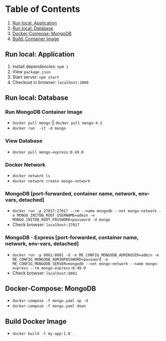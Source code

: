 # Table of Contents
1. [Run local: Application](#run-local-app)
2. [Run local: Database](#run-local-db)
3. [Docker-Compose: MongoDB](#docker-compose)
4. [Build: Container Image](#build)

## <a name="run-local-app">Run local: Application</a>
1. Install dependencies: `npm i`
2. View `package.json`
3. Start server: `npm start`
4. Checkout in browser: `localhost:3000`

## <a name="run-local-db">Run local: Database</a>
### Run MongoDB Container Image
* `docker pull mongo` || `docker pull mongo:4.2`
* `docker run  -it -d mongo`
### View Database
* `docker pull mongo-express:0.49.0`
### Docker Network
* `docker network ls`
* `docker network create mongo-network`
### MongoDB [port-forwarded, container name, network, env-vars, detached]
* `docker run -p 27017:27017 --rm --name mongodb --net mongo-network -e MONGO_INITDB_ROOT_USERNAME=admin -e MONGO_INITDB_ROOT_PASSWORD=password -d mongo`
* Check browser: `localhost:27017`
### MongoDB - Express [port-forwarded, container name, network, env-vars, detached]
* `docker run -p 8081:8081 -d -e ME_CONFIG_MONGODB_ADMINUSER=admin -e ME_CONFIG_MONGODB_ADMINPASSWORD=password -e ME_CONFIG_MONGODB_SERVER=mongodb --net mongo-network --name mongo-express --rm mongo-express:0.49.0`
* Check browser: `localhost:8081`

## <a name="docker-compose">Docker-Compose: MongoDB</a>
* `docker-compose -f mongo.yaml up -d`
* `docker-compose -f mongo.yaml down`

## <a name="build">Build Docker Image</a>
* `docker build -t my-app:1.0 .`